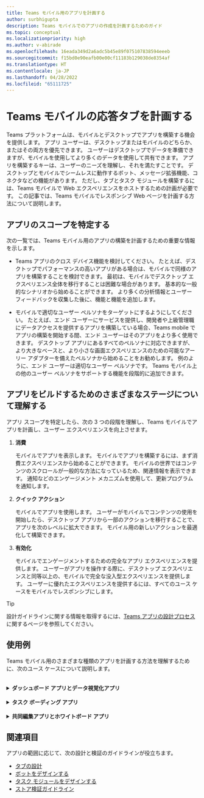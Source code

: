 ```yaml
---
title: Teams モバイル用のアプリを計画する
author: surbhigupta
description: Teams モバイルでのアプリの作成を計画するためのガイド
ms.topic: conceptual
ms.localizationpriority: high
ms.author: v-abirade
ms.openlocfilehash: 16eada349d2a6adc5b45e89f075107838594eeeb
ms.sourcegitcommit: f15bd0e90eafb00e00cf11183b129038de8354af
ms.translationtype: HT
ms.contentlocale: ja-JP
ms.lasthandoff: 04/28/2022
ms.locfileid: "65111725"
---
```

# <a name="plan-responsive-tabs-for-teams-mobile"></a>Teams モバイルの応答タブを計画する

 Teams プラットフォームは、モバイルとデスクトップでアプリを構築する機会を提供します。 アプリ ユーザーは、デスクトップまたはモバイルのどちらか、またはその両方を優先できます。 ユーザーはデスクトップでデータを準備できますが、モバイルを使用してより多くのデータを使用して共有できます。 アプリを構築するキーは、ユーザーのニーズを理解し、それを満たすことです。 デスクトップとモバイルでシームレスに動作するボット、メッセージ拡張機能、コネクタなどの機能があります。 ただし、タブとタスク モジュールを構築するには、Teams モバイルで Web エクスペリエンスをホストするための計画が必要です。 この記事では、Teams モバイルでレスポンシブ Web ページを計画する方法について説明します。

## <a name="identify-apps-scope"></a>アプリのスコープを特定する

次の一覧では、Teams モバイル用のアプリの構築を計画するための重要な情報を示します。

* Teams アプリのクロス デバイス機能を検討してください。 たとえば、デスクトップでパフォーマンスの高いアプリがある場合は、モバイルで同様のアプリを構築することを検討できます。 最初は、モバイルでデスクトップ エクスペリエンス全体を移行することは困難な場合があります。 基本的な一般的なシナリオから始めることができます。 より多くの分析情報とユーザー フィードバックを収集した後に、機能と機能を追加します。

* モバイルで適切なユーザー ペルソナをターゲットにするようにしてください。 たとえば、エンド ユーザーにサービスを提供し、開発者や上級管理職にデータアクセスを提供するアプリを構築している場合、Teams mobile でアプリの構築を開始する間、エンド ユーザーはそのアプリをより多く使用できます。 デスクトップ アプリにあるすべてのペルソナに対応できますが、より大きなベースと、より小さな画面エクスペリエンスのための可能なアーリー アダプターを備えたペルソナから始めることをお勧めします。 例のように、エンド ユーザーは適切なユーザー ペルソナです。 Teams モバイル上の他のユーザー ペルソナをサポートする機能を段階的に追加できます。

## <a name="understand-different-stages-to-build-apps"></a>アプリをビルドするためのさまざまなステージについて理解する

アプリ スコープを特定したら、次の 3 つの段階を理解し、Teams モバイルでアプリを計画し、ユーザー エクスペリエンスを向上させます。

1. **消費**

   モバイルでアプリを表示します。 モバイルでアプリを構築するには、まず消費エクスペリエンスから始めることができます。 モバイルの世界ではコンテンツのスクロールが一般的な方法になっているため、関連情報を表示できます。 通知などのエンゲージメント メカニズムを使用して、更新プログラムを通知します。

2. **クイック アクション**

   モバイルでアプリを使用します。 ユーザーがモバイルでコンテンツの使用を開始したら、デスクトップ アプリから一部のアクションを移行することで、アプリを次のレベルに拡大できます。 モバイル用の新しいアクションを最適化して構築できます。

3. **有効化**

   モバイルでエンゲージメントするための完全なアプリ エクスペリエンスを提供します。 ユーザーがアプリを操作する際に、デスクトップ エクスペリエンスと同等以上の、モバイルで完全な没入型エクスペリエンスを提供します。 ユーザーに優れたエクスペリエンスを提供するには、すべてのユース ケースをモバイルでレスポンシブにします。

> [!TIP]
> 設計ガイドラインに関する情報を取得するには、[Teams アプリの設計プロセス](design-teams-app-process.md)に関するページを参照してください。

## <a name="use-cases"></a>使用例

Teams モバイル用のさまざまな種類のアプリを計画する方法を理解するために、次のユース ケースについて説明します。

<br>

<details>

<summary><b>ダッシュボード アプリとデータ視覚化アプリ</b></summary>

Teams モバイル プラットフォームでダッシュボードおよびデータ視覚化アプリのレスポンシブ タブを計画する方法を理解できます。

消費:

最初の段階では、最も基本的な消費エクスペリエンスを実装して、データを表示できます。 ドメイン内のアプリの目的は、視覚化の形式でデータを表示することです。 アプリでは、最近表示された視覚化をデスクトップに表示したり、ユーザーに対して承認されたすべてのグラフの一覧を表示したりできます。 デスクトップでダッシュボードを作成した後、ユーザーはモバイルを使用して情報にアクセスできます。 タブまたはタスク モジュールを使用して、ユーザーが選択したグラフの詳細ビューを展開ビューとして表示できます。

必要に応じて次の情報を含めることもできます。

* ダッシュボードと概要
* データ ビジュアル、マップ、インフォグラフィック
* グラフと表

![ダッシュボード アプリとデータ視覚化アプリの使用](../../assets/images/app-fundamentals/dashboarding-and-data-visualization-apps-consumption.png)

クイック アクション:

2 番目のステージでは、ユーザーはデスクトップ エクスペリエンスから既存のグラフとビジュアルを操作できます。 以下のアクションを実行できます。

* コンテンツの検索
* データをフィルター処理する
* ブックマークを作成する

![ダッシュボードとデータ視覚化アプリのクイック アクション](../../assets/images/app-fundamentals/dashboarding-and-data-visualization-apps-quick-actions.png)

有効化:

3 番目のステージでは、ユーザーが最初からグラフやグラフィックスなどのコンテンツを作成できるようにします。 モバイル向けアプリにすべての機能を導入してください。 たとえば、タスク モジュールを使用すると、詳細ビューを使用して特定のデータ項目にアクセスできます。

ユーザーに次のアクセス権を提供できます。

* タイトルと説明を変更する
* データ項目を挿入して視覚化を作成する
* チャネルまたはグループ チャットで視覚化を共有する

![ダッシュボードとデータ視覚化アプリの有効化](../../assets/images/app-fundamentals/dashboarding-and-data-visualization-apps-enablement.png)

<br>

</details>

<br>

<details>

<summary><b>タスク ボーディング アプリ</b></summary>

Teams モバイル プラットフォームでタスク ボーディング アプリのレスポンシブ タブを計画する方法を理解できます。

消費:

最初の段階では、アプリはタスクのリストを垂直スタックでユーザーに表示できます。 **[提案済み]**、**[アクティブ]**、**[終了]** などのタスクの複数のカテゴリがある場合は、グループ化されたタスクを表示するためのフィルターを提供するか、グループ化されたタスクを表示するヘッダーとして指定します。

![タスク ボーディング アプリの使用](../../assets/images/app-fundamentals/taskboarding-apps-consumption.png)

クイック アクション:

2 番目のステージでは、ユーザーに次のアプリ アクセス権を提供できます。

* 必須フィールドを持つタスクまたはアイテムを作成して、ユーザーの認知負荷を軽減する
* ボードの種類またはビューを変更する
* ビューを展開してタスクを確認する
* タスク モジュールを使用して詳細ビューを表示する
* タスクを異なるカテゴリに移動する
* メールやアクティビティ フィードを使用して、チャットやチャネルで関連するタスクを共有する

![タスク ボーディング アプリのクイック アクション](../../assets/images/app-fundamentals/taskboarding-apps-quick-actions.png)

有効化:

3 番目のステージでは、次のアクティビティでユーザーのエクスペリエンスを有効にすることができます。

* 新しいプロジェクトとボードを追加する
* **[提案済み]**、**[アクティブ]**、**[クローズ]** など、さまざまなカテゴリを追加および変更する
* コメント、添付ファイル、およびその他の複雑な機能のタスクを構成する

![タスク ボーディング アプリの有効化](../../assets/images/app-fundamentals/taskboarding-apps-enablement.png)
<br>

</details>

<br>

<details>

<summary><b>共同編集アプリとホワイトボード アプリ</b></summary>

モバイル プラットフォームで共同編集アプリとホワイトボード アプリの応答性の高いタブを計画する方法Teams理解できます。

消費:

最初の段階では、デスクトップ エクスペリエンスを検討して、アプリ内のコンテンツとアセットを表示できます。  次の関数を表示できます。

* コメントまたはフィードバック
* 拡大表示/縮小表示
* 保留中のドキュメントの現在のステージまたは進行状況

![アプリの共同編集とホワイトボードの使用](../../assets/images/app-fundamentals/coauthoring-and-whiteboarding-apps-consumption.png)

クイック操作:

2 番目のステージでは、次のアクションを導入できます。

* コラボレーション用の新しいボードまたは署名用の新しいドキュメントを作成する
* ボードを内部で共有し、ゲストと共有する
* 管理者のアクセス許可を構成する

> [!TIP]
> 小さな画面に簡単に表示できるアクションを公開します。

![アプリの共同編集とホワイトボードのクイック アクション](../../assets/images/app-fundamentals/coauthoring-and-whiteboarding-apps-quick-actions.png)

有効化:

3 番目の段階では、ユーザーに完全なエクスペリエンスを提供します。 次のアクティビティを使用して、ユーザーのエクスペリエンスを有効にすることができます。

* テキスト、図形、クイック ノートの追加
* コンテンツの周囲を移動する
* レイヤーとフィルターを追加する
* 削除、元に戻す、やり直す操作
* JS SDK API を使用してカメラとマイクにアクセスします。 デバイス機能の詳細については、 [デバイス機能の概要に関するページ](../device-capabilities/device-capabilities-overview.md)を参照してください。

![共同編集とホワイトボード アプリの有効化](../../assets/images/app-fundamentals/coauthoring-and-whiteboarding-apps-enablement.png)

<br>

</details>

## <a name="see-also"></a>関連項目

アプリの範囲に応じて、次の設計と検証のガイドラインが役立ちます。

* [タブの設計](../../tabs/design/tabs.md)
* [ボットをデザインする](../../bots/design/bots.md)
* [タスク モジュールをデザインする](../..//task-modules-and-cards/task-modules/design-teams-task-modules.md)
* [ストア検証ガイドライン](../deploy-and-publish/appsource/prepare/teams-store-validation-guidelines.md)
